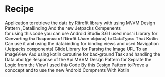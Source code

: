 # Recipe
Application to retrieve the data by Ritrofit library with using MVVM Design Pattern ,DataBinding And the new Jetpacks Compenents   
for using this code you can use Android Studio 3.6 
I used moshi Library for Converting the Response of Ritrofit (Json objects) to DataTypes That Kotlin Can use it 
and using the databinding for binding views and used Navigation (Jetpacks components)
Glide Library for Parsing the Image URL To an imageView 
And using kotlin coroutine for background Task and handling the Data abd tge Response of the Api
MVVM Design Pattern for Seprate the Logic from the View 
I used this Code By this Design Pattern to Prove a conccept and to use the new Android Compnents With Kotlin
